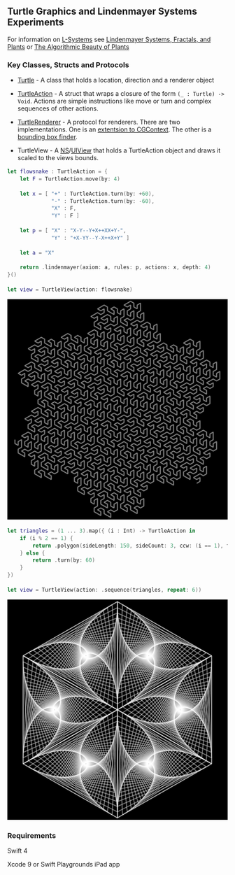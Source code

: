 ##  Turtle Graphics and Lindenmayer Systems Experiments

For information on [L-Systems](https://en.wikipedia.org/wiki/L-system) see [Lindenmayer Systems, Fractals, and Plants](http://algorithmicbotany.org/papers/#lsfp) or [The Algorithmic Beauty of Plants](http://algorithmicbotany.org/papers/#abop)

### Key Classes, Structs and Protocols

* [Turtle](Turtle.playground/Sources/Turtle.swift) - A class that holds a location, direction and a renderer object

* [TurtleAction](Turtle.playground/Sources/TurtleAction.swift) - A struct that wraps a closure of the form `(_ : Turtle) -> Void`. Actions are simple instructions like move or turn and complex sequences of other actions.

* [TurtleRenderer](Turtle.playground/Sources/TurtleRenderer.swift) - A protocol for renderers. There are two implementations. One is an [extentsion to CGContext](Turtle.playground/Sources/CGContext+TurtleRenderer.swift). The other is a [bounding box finder](Turtle.playground/Sources/BoundingBoxFinder.swift).

* TurtleView - A [NS](macOS/View.swift)/[UIView](Turtle.playground/Sources/TurtleView.swift) that holds a TurtleAction object and draws it scaled to the views bounds.

```swift
let flowsnake : TurtleAction = {
    let F = TurtleAction.move(by: 4)

    let x = [ "+" : TurtleAction.turn(by: +60),
              "-" : TurtleAction.turn(by: -60),
              "X" : F,
              "Y" : F ]

    let p = [ "X" : "X-Y--Y+X++XX+Y-",
              "Y" : "+X-YY--Y-X++X+Y" ]

    let a = "X"

    return .lindenmayer(axiom: a, rules: p, actions: x, depth: 4)
}()

let view = TurtleView(action: flowsnake)
```

![Picture of flowsnake](Images/IMG_0256.PNG?raw=true)

```swift
let triangles = (1 ... 3).map({ (i : Int) -> TurtleAction in
    if (i % 2 == 1) {
        return .polygon(sideLength: 150, sideCount: 3, ccw: (i == 1), twist: 3, repeat: 50)
    } else {
        return .turn(by: 60)
    }
})

let view = TurtleView(action: .sequence(triangles, repeat: 6))
```

![Picture of hexagon](Images/IMG_0257.PNG?raw=true)


### Requirements

Swift 4

Xcode 9 or Swift Playgrounds iPad app

